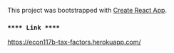 This project was bootstrapped with [Create React App](https://github.com/facebook/create-react-app).

### `**** Link ****`

https://econ117b-tax-factors.herokuapp.com/


